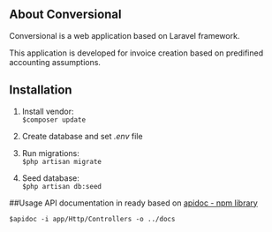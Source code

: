 
## About Conversional

Conversional is a web application based on Laravel framework. 

This application is developed for invoice creation based on predifined accounting assumptions. 

## Installation

1. Install vendor:<br>
`$composer update`

2. Create database and set *.env* file 

3. Run migrations:<br>
`$php artisan migrate`

4. Seed database:<br>
`$php artisan db:seed`

##Usage
API documentation in ready based on [apidoc - npm library](https://www.npmjs.com/package/apidoc>)

`$apidoc -i app/Http/Controllers -o ../docs`



